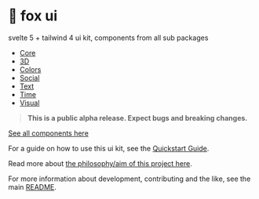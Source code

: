 # 🦊 fox ui

svelte 5 + tailwind 4 ui kit, components from all sub packages

- [Core](https://www.npmjs.com/package/@foxui/core)
- [3D](https://www.npmjs.com/package/@foxui/3d)
- [Colors](https://www.npmjs.com/package/@foxui/colors)
- [Social](https://www.npmjs.com/package/@foxui/social)
- [Text](https://www.npmjs.com/package/@foxui/text)
- [Time](https://www.npmjs.com/package/@foxui/time)
- [Visual](https://www.npmjs.com/package/@foxui/visual)

> **This is a public alpha release. Expect bugs and breaking changes.**

[See all components here](https://flo-bit.dev/ui-kit)

For a guide on how to use this ui kit, see the [Quickstart Guide](https://flo-bit.dev/ui-kit/docs/quick-start).

Read more about [the philosophy/aim of this project here](https://flo-bit.dev/ui-kit/docs/philosophy).

For more information about development, contributing and the like, see the main [README](https://github.com/flo-bit/ui-kit/blob/main/README.md).